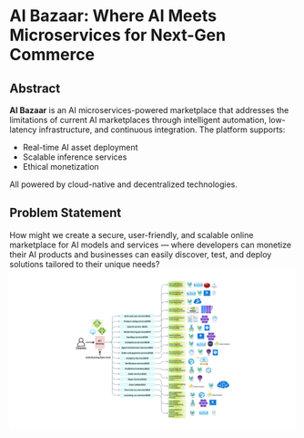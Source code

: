 # AI Bazaar: Where AI Meets Microservices for Next-Gen Commerce

## Abstract

**AI Bazaar** is an AI microservices-powered marketplace that addresses the limitations of current AI marketplaces through intelligent automation, low-latency infrastructure, and continuous integration. The platform supports:

- Real-time AI asset deployment  
- Scalable inference services  
- Ethical monetization  

All powered by cloud-native and decentralized technologies.

## Problem Statement

How might we create a secure, user-friendly, and scalable online marketplace for AI models and services — where developers can monetize their AI products and businesses can easily discover, test, and deploy solutions tailored to their unique needs?
![AI Bazaar Microservices Diagram](client.png)

